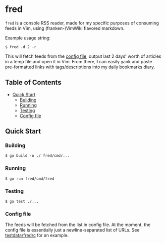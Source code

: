 # fred

`fred` is a console RSS reader, made for my specific purposes of consuming feeds in Vim, using (franken-)VimWiki flavored markdown.

Example usage string:

```console
$ fred -d 2 -r
```

This will fetch feeds from the [config file](#config-file), output last 2 days' worth of articles in a temp file and open it in Vim. From there, I can easily yank and paste pre-formatted links with tags/descriptions into my daily bookmarks diary.


## Table of Contents

- [Quick Start](#quick-start)
	- [Building](#building)
	- [Running](#running)
	- [Testing](#testing)
	- [Config file](#config-file)


## Quick Start


### Building

```console
$ go build -o ./ fred/cmd/...
```


### Running

```console
$ go run fred/cmd/fred
```


### Testing

```console
$ go test ./...
```


### Config file

The feeds will be fetched from the list in config file. At the moment, the config file is essentially just a newline-separated list of URLs. See [testdata/fredrc](testdata/fredrc) for an example.
